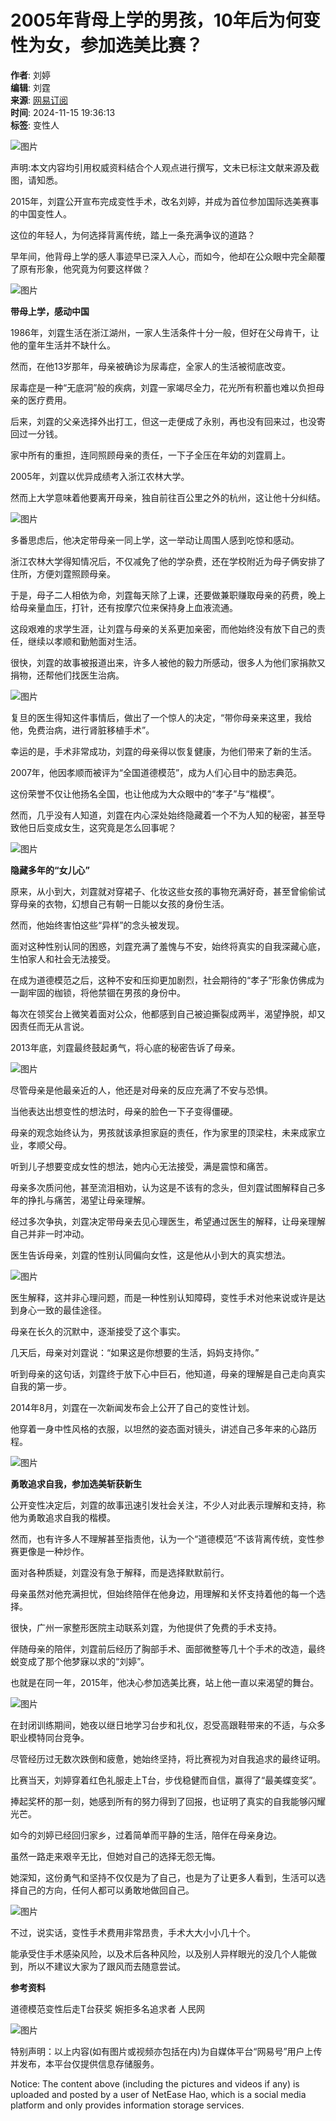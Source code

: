# 2005年背母上学的男孩，10年后为何变性为女，参加选美比赛？

**作者**: 刘婷  
**编辑**: 刘霆  
**来源**: [网易订阅](https://www.163.com/dy/media/T1590143966448.html)  
**时间**: 2024-11-15 19:36:13  
**标签**: 变性人

![图片](https://static.ws.126.net/163/f2e/dy_media/dy_media/static/images/ipLocation.f6d00eb.svg)

声明:本文内容均引用权威资料结合个人观点进行撰写，文未已标注文献来源及截图，请知悉。

2015年，刘霆公开宣布完成变性手术，改名刘婷，并成为首位参加国际选美赛事的中国变性人。

这位的年轻人，为何选择背离传统，踏上一条充满争议的道路？

早年间，他背母上学的感人事迹早已深入人心，而如今，他却在公众眼中完全颠覆了原有形象，他究竟为何要这样做？

![图片](https://nimg.ws.126.net/?url=http%3A%2F%2Fdingyue.ws.126.net%2F2024%2F1115%2F43e0d9acj00smznuc0007d000hs003wg.jpg&thumbnail=660x2147483647&quality=80&type=jpg)

**带母上学，感动中国**

1986年，刘霆生活在浙江湖州，一家人生活条件十分一般，但好在父母肯干，让他的童年生活并不缺什么。

然而，在他13岁那年，母亲被确诊为尿毒症，全家人的生活被彻底改变。

尿毒症是一种“无底洞”般的疾病，刘霆一家竭尽全力，花光所有积蓄也难以负担母亲的医疗费用。

后来，刘霆的父亲选择外出打工，但这一走便成了永别，再也没有回来过，也没寄回过一分钱。

家中所有的重担，连同照顾母亲的责任，一下子全压在年幼的刘霆肩上。

2005年，刘霆以优异成绩考入浙江农林大学。

然而上大学意味着他要离开母亲，独自前往百公里之外的杭州，这让他十分纠结。

![图片](https://nimg.ws.126.net/?url=http%3A%2F%2Fdingyue.ws.126.net%2F2024%2F1115%2F386933d5j00smznuc000rd000hs00l4g.jpg&thumbnail=660x2147483647&quality=80&type=jpg)

多番思虑后，他决定带母亲一同上学，这一举动让周围人感到吃惊和感动。

浙江农林大学得知情况后，不仅减免了他的学杂费，还在学校附近为母子俩安排了住所，方便刘霆照顾母亲。

于是，母子二人相依为命，刘霆每天除了上课，还要做兼职赚取母亲的药费，晚上给母亲量血压，打针，还有按摩穴位来保持身上血液流通。

这段艰难的求学生涯，让刘霆与母亲的关系更加亲密，而他始终没有放下自己的责任，继续以孝顺和勤勉面对生活。

很快，刘霆的故事被报道出来，许多人被他的毅力所感动，很多人为他们家捐款又捐物，还帮他们找医生治病。

![图片](https://nimg.ws.126.net/?url=http%3A%2F%2Fdingyue.ws.126.net%2F2024%2F1115%2F71505df3j00smznuc001ed000hs00c3g.jpg&thumbnail=660x2147483647&quality=80&type=jpg)

复旦的医生得知这件事情后，做出了一个惊人的决定，“带你母亲来这里，我给他，免费治病，进行肾脏移植手术”。

幸运的是，手术非常成功，刘霆的母亲得以恢复健康，为他们带来了新的生活。

2007年，他因孝顺而被评为“全国道德模范”，成为人们心目中的励志典范。

这份荣誉不仅让他扬名全国，也让他成为大众眼中的“孝子”与“楷模”。

然而，几乎没有人知道，刘霆在内心深处始终隐藏着一个不为人知的秘密，甚至导致他日后变成女生，这究竟是怎么回事呢？

![图片](https://nimg.ws.126.net/?url=http%3A%2F%2Fdingyue.ws.126.net%2F2024%2F1115%2F6a5f52bcj00smznuc0007d000hs003wg.jpg&thumbnail=660x2147483647&quality=80&type=jpg)

**隐藏多年的“女儿心”**

原来，从小到大，刘霆就对穿裙子、化妆这些女孩的事物充满好奇，甚至曾偷偷试穿母亲的衣物，幻想自己有朝一日能以女孩的身份生活。

然而，他始终害怕这些“异样”的念头被发现。

面对这种性别认同的困惑，刘霆充满了羞愧与不安，始终将真实的自我深藏心底，生怕家人和社会无法接受。

在成为道德模范之后，这种不安和压抑更加剧烈，社会期待的“孝子”形象仿佛成为一副牢固的枷锁，将他禁锢在男孩的身份中。

每次在领奖台上微笑着面对公众，他都感到自己被迫撕裂成两半，渴望挣脱，却又因责任而无从言说。

2013年底，刘霆最终鼓起勇气，将心底的秘密告诉了母亲。

![图片](https://nimg.ws.126.net/?url=http%3A%2F%2Fdingyue.ws.126.net%2F2024%2F1115%2Fbadd8bb8j00smznuc0016d000hs00bug.jpg&thumbnail=660x2147483647&quality=80&type=jpg)

尽管母亲是他最亲近的人，他还是对母亲的反应充满了不安与恐惧。

当他表达出想变性的想法时，母亲的脸色一下子变得僵硬。

母亲的观念始终认为，男孩就该承担家庭的责任，作为家里的顶梁柱，未来成家立业，孝顺父母。

听到儿子想要变成女性的想法，她内心无法接受，满是震惊和痛苦。

母亲多次质问他，甚至流泪相劝，认为这是不该有的念头，但刘霆试图解释自己多年的挣扎与痛苦，渴望让母亲理解。

经过多次争执，刘霆决定带母亲去见心理医生，希望通过医生的解释，让母亲理解自己并非一时冲动。

医生告诉母亲，刘霆的性别认同偏向女性，这是他从小到大的真实想法。

![图片](https://nimg.ws.126.net/?url=http%3A%2F%2Fdingyue.ws.126.net%2F2024%2F1115%2Ff564164cj00smznuc0018d000ej00bcg.jpg&thumbnail=660x2147483647&quality=80&type=jpg)

医生解释，这并非心理问题，而是一种性别认知障碍，变性手术对他来说或许是达到身心一致的最佳途径。

母亲在长久的沉默中，逐渐接受了这个事实。

几天后，母亲对刘霆说：“如果这是你想要的生活，妈妈支持你。”

听到母亲的这句话，刘霆终于放下心中巨石，他知道，母亲的理解是自己走向真实自我的第一步。

2014年8月，刘霆在一次新闻发布会上公开了自己的变性计划。

他穿着一身中性风格的衣服，以坦然的姿态面对镜头，讲述自己多年来的心路历程。

![图片](https://nimg.ws.126.net/?url=http%3A%2F%2Fdingyue.ws.126.net%2F2024%2F1115%2Fac1b81c0j00smznuc0007d000hs003wg.jpg&thumbnail=660x2147483647&quality=80&type=jpg)

**勇敢追求自我，参加选美斩获新生**

公开变性决定后，刘霆的故事迅速引发社会关注，不少人对此表示理解和支持，称他为勇敢追求自我的楷模。

然而，也有许多人不理解甚至指责他，认为一个“道德模范”不该背离传统，变性参赛更像是一种炒作。

面对各种质疑，刘霆没有急于解释，而是选择默默前行。

母亲虽然对他充满担忧，但始终陪伴在他身边，用理解和关怀支持着他的每一个选择。

很快，广州一家整形医院主动联系刘霆，为他提供了免费的手术支持。

伴随母亲的陪伴，刘霆前后经历了胸部手术、面部微整等几十个手术的改造，最终蜕变成了那个他梦寐以求的“刘婷”。

也就是在同一年，2015年，他决心参加选美比赛，站上他一直以来渴望的舞台。

![图片](https://nimg.ws.126.net/?url=http%3A%2F%2Fdingyue.ws.126.net%2F2024%2F1115%2F45cff4f3j00smznuc000xd000hs00h8g.jpg&thumbnail=660x2147483647&quality=80&type=jpg)

在封闭训练期间，她夜以继日地学习台步和礼仪，忍受高跟鞋带来的不适，与众多职业模特同台竞争。

尽管经历过无数次跌倒和疲惫，她始终坚持，将比赛视为对自我追求的最终证明。

比赛当天，刘婷穿着红色礼服走上T台，步伐稳健而自信，赢得了“最美蝶变奖”。

捧起奖杯的那一刻，她感到所有的努力得到了回报，也证明了真实的自我能够闪耀光芒。

如今的刘婷已经回归家乡，过着简单而平静的生活，陪伴在母亲身边。

虽然一路走来艰辛无比，但她对自己的选择无怨无悔。

她深知，这份勇气和坚持不仅仅是为了自己，也是为了让更多人看到，生活可以选择自己的方向，任何人都可以勇敢地做回自己。

![图片](https://nimg.ws.126.net/?url=http%3A%2F%2Fdingyue.ws.126.net%2F2024%2F1115%2Fe5f20a8dj00smznuc000qd000hs00bvg.jpg&thumbnail=660x2147483647&quality=80&type=jpg)

不过，说实话，变性手术费用非常昂贵，手术大大小小几十个。

能承受住手术感染风险，以及术后各种风险，以及别人异样眼光的没几个人能做到，所以不建议大家为了跟风而去随意尝试。

**参考资料**

道德模范变性后走T台获奖 婉拒多名追求者 人民网

![图片](https://nimg.ws.126.net/?url=http%3A%2F%2Fdingyue.ws.126.net%2F2024%2F1115%2Fcf75fe96j00smznuc000cd000hs0044g.jpg&thumbnail=660x2147483647&quality=80&type=jpg)

特别声明：以上内容(如有图片或视频亦包括在内)为自媒体平台“网易号”用户上传并发布，本平台仅提供信息存储服务。

Notice: The content above (including the pictures and videos if any) is uploaded and posted by a user of NetEase Hao, which is a social media platform and only provides information storage services.